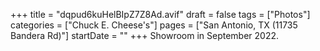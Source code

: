 +++
title = "dqpud6kuHelBIpZ7Z8Ad.avif"
draft = false
tags = ["Photos"]
categories = ["Chuck E. Cheese's"]
pages = ["San Antonio, TX (11735 Bandera Rd)"]
startDate = ""
+++
Showroom in September 2022. 
